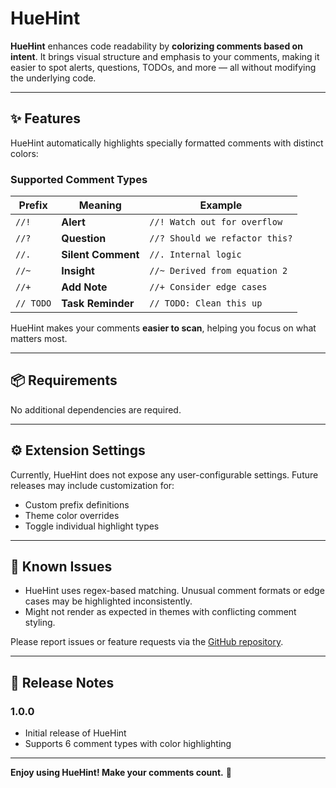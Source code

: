# HueHint

**HueHint** enhances code readability by **colorizing comments based on intent**. It brings visual structure and emphasis to your comments, making it easier to spot alerts, questions, TODOs, and more — all without modifying the underlying code.

---

## ✨ Features

HueHint automatically highlights specially formatted comments with distinct colors:

### Supported Comment Types

| Prefix      | Meaning           | Example                      |
|-------------|-------------------|------------------------------|
| `//!`       | **Alert**         | `//! Watch out for overflow` |
| `//?`       | **Question**      | `//? Should we refactor this?` |
| `//.`       | **Silent Comment**| `//. Internal logic`         |
| `//~`       | **Insight**       | `//~ Derived from equation 2` |
| `//+`       | **Add Note**      | `//+ Consider edge cases`    |
| `// TODO`   | **Task Reminder** | `// TODO: Clean this up`     |

HueHint makes your comments **easier to scan**, helping you focus on what matters most.

---

## 📦 Requirements


No additional dependencies are required.

---

## ⚙️ Extension Settings

Currently, HueHint does not expose any user-configurable settings. Future releases may include customization for:

- Custom prefix definitions
- Theme color overrides
- Toggle individual highlight types

---

## 🐞 Known Issues

- HueHint uses regex-based matching. Unusual comment formats or edge cases may be highlighted inconsistently.
- Might not render as expected in themes with conflicting comment styling.

Please report issues or feature requests via the [GitHub repository](https://github.com/YourName/huehint/issues).

---

## 📘 Release Notes

### 1.0.0

- Initial release of HueHint
- Supports 6 comment types with color highlighting

---

**Enjoy using HueHint! Make your comments count.** 🎨
